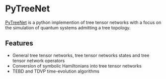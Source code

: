 # PyTreeNet

[PyTreeNet](https://github.com/Drachier/PyTreeNet) is a python implemention of tree tensor networks with a focus on the simulation of quantum systems admitting a tree topology.

## Features
- General tree tensor networks, tree tensor networks states and tree tensor network operators
- Conversion of symbolic Hamiltonians into tree tensor networks
- TEBD and TDVP time-evolution algorithms

